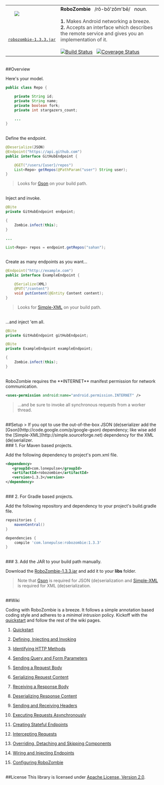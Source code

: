 <table>
<tr>
<td>
&nbsp;&nbsp;&nbsp;&nbsp;&nbsp;<img src="https://raw.github.com/sahan/RoboZombie/master/logo.png"/>
</td>
<td rowspan="3">
<font color="#1C1C1C"><b>RoboZombie</b> &nbsp;&nbsp;/rō-bō'zŏm'bē/ &nbsp;&nbsp;<em>noun.</em></font> 
<br><br>
<font color="#424242">
<b>1.</b> Makes Android networking a breeze. &nbsp; <b>2.</b> Accepts an interface which describes the remote service and gives you an implementation of it.
</font>
<br><br>
<a href="https://travis-ci.org/sahan/RoboZombie"><img alt="Build Status" src="https://travis-ci.org/sahan/RoboZombie.png?branch=master"></a>&nbsp;&nbsp;
<a href="https://coveralls.io/r/sahan/RoboZombie?branch=master"><img alt="Coverage Status" src="https://coveralls.io/repos/sahan/RoboZombie/badge.png?branch=master"></a>
</td>
</tr>
<tr>
<td>
<a href="http://repo1.maven.org/maven2/com/lonepulse/robozombie/1.3.3/robozombie-1.3.3.jar"><pre>robozombie-1.3.3.jar</pre></a>
</td>
</tr>
</table>

<br>
##Overview

Here's your model.   

```java
public class Repo {

    private String id;
    private String name;
    private boolean fork;
    private int stargazers_count;
    
    ...
}
```

<br>
Define the endpoint.   

```java
@Deserialize(JSON)
@Endpoint("https://api.github.com")
public interface GitHubEndpoint {

    @GET("/users/{user}/repos")
    List<Repo> getRepos(@PathParam("user") String user);
}
```
> Looks for [Gson](http://code.google.com/p/google-gson) on your build path.   

<br>
Inject and invoke.   

```java
@Bite
private GitHubEndpoint endpoint;   

{
    Zombie.infect(this);
}

...

List<Repo> repos = endpoint.getRepos("sahan");
```
<br>
Create as many endpoints as you want...   

```java
@Endpoint("http://example.com")
public interface ExampleEndpoint {

    @Serialize(XML) 
    @PUT("/content")
    void putContent(@Entity Content content);
}
```
> Looks for [Simple-XML](http://simple.sourceforge.net) on your build path.

<br>
...and inject 'em all.   

```java
@Bite
private GitHubEndpoint gitHubEndpoint;

@Bite
private ExampleEndpoint exampleEndpoint;

{
    Zombie.infect(this);
}
```
<br>
RoboZombie requires the **INTERNET** manifest permission for network communication.   
 
```xml
<uses-permission android:name="android.permission.INTERNET" />
```
> ...and be sure to invoke all synchronous requests from a worker thread.

<br>
##Setup
> If you opt to use the out-of-the-box JSON (de)serializer add the [Gson](http://code.google.com/p/google-gson) dependency; like wise add the [Simple-XML](http://simple.sourceforge.net) dependency for the XML (de)serializer.    

<br>
### 1. For Maven based projects.   

Add the following dependency to project's pom.xml file.

```xml
<dependency>
   <groupId>com.lonepulse</groupId>
   <artifactId>robozombie</artifactId>
   <version>1.3.3</version>
</dependency>
```

<br>   
### 2. For Gradle based projects.   

Add the following repository and dependency to your project's build.gradle file.

```groovy
repositories {
    mavenCentral()
}

dependencies {
    compile 'com.lonepulse:robozombie:1.3.3'
}
```

<br>   
### 3. Add the JAR to your build path manually.   

Download the [RoboZombie-1.3.3.jar](http://repo1.maven.org/maven2/com/lonepulse/robozombie/1.3.3/robozombie-1.3.3.jar) 
and add it to your **libs** folder.   
> Note that [Gson](http://search.maven.org/remotecontent?filepath=com/google/code/gson/gson/2.2.4/gson-2.2.4.jar) 
is required for JSON (de)serialization and [Simple-XML](http://search.maven.org/remotecontent?filepath=org/simpleframework/simple-xml/2.7.1/simple-xml-2.7.1.jar) 
is required for XML (de)serialization.   

<br>
##Wiki

Coding with RoboZombie is a breeze. It follows a simple annotation based coding style and adheres to a *minimal intrusion* policy. 
Kickoff with the [quickstart](https://github.com/sahan/RoboZombie/wiki/Quickstart) and follow the rest of the wiki pages. 

1. [Quickstart](https://github.com/sahan/RoboZombie/wiki/Quickstart)

2. [Defining, Injecting and Invoking](https://github.com/sahan/RoboZombie/wiki/Defining,-Injecting-and-Invoking)

3. [Identifying HTTP Methods](https://github.com/sahan/RoboZombie/wiki/Identifying-HTTP-Methods)

4. [Sending Query and Form Parameters](https://github.com/sahan/RoboZombie/wiki/Sending-Query-and-Form-Parameters)

5. [Sending a Request Body](https://github.com/sahan/RoboZombie/wiki/Sending-a-Request-Body)

6. [Serializing Request Content](https://github.com/sahan/RoboZombie/wiki/Serializing-Request-Content)

7. [Receiving a Response Body](https://github.com/sahan/RoboZombie/wiki/Receiving-a-Response-Body)

8. [Deserializing Response Content](https://github.com/sahan/RoboZombie/wiki/Deserializing-Response-Content)

7. [Sending and Receiving Headers](https://github.com/sahan/RoboZombie/wiki/Sending-and-Receiving-Headers)

8. [Executing Requests Asynchronously](https://github.com/sahan/RoboZombie/wiki/Executing-Requests-Asynchronously)

9. [Creating Stateful Endpoints](https://github.com/sahan/RoboZombie/wiki/Creating-Stateful-Endpoints)

10. [Intercepting Requests](https://github.com/sahan/RoboZombie/wiki/Intercepting-Requests)

11. [Overriding, Detaching and Skipping Components](https://github.com/sahan/RoboZombie/wiki/Overriding,-Detaching-and-Skipping-Components)

12. [Wiring and Injecting Endpoints](https://github.com/sahan/RoboZombie/wiki/Wiring-and-Injecting-Endpoints)

13. [Configuring RoboZombie](https://github.com/sahan/RoboZombie/wiki/Configuring-RoboZombie)
<br><br>   

##License
This library is licensed under [Apache License, Version 2.0](http://www.apache.org/licenses/LICENSE-2.0.html).
